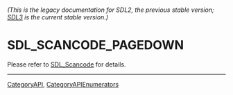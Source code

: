 ###### (This is the legacy documentation for SDL2, the previous stable version; [SDL3](https://wiki.libsdl.org/SDL3/) is the current stable version.)
# SDL_SCANCODE_PAGEDOWN

Please refer to [SDL_Scancode](SDL_Scancode) for details.

----
[CategoryAPI](CategoryAPI), [CategoryAPIEnumerators](CategoryAPIEnumerators)

